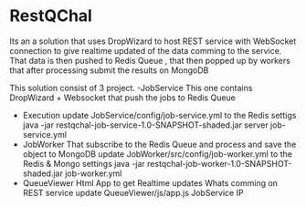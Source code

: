 # RestQChal

Its an a solution that uses DropWizard to host REST service with WebSocket connection to give realtime updated of the data comming to the service. That data is then pushed to Redis Queue , that then popped up by workers that after processing submit the results on MongoDB

This solution consist of 3 project.
-JobService
This one contains DropWizard + Websocket that push the jobs to Redis Queue
- Execution
update JobService/config/job-service.yml to the Redis settigs
java -jar restqchal-job-service-1.0-SNAPSHOT-shaded.jar server job-service.yml
- JobWorker
That subscribe to the Redis Queue and process and save the object to MongoDB
update JobWorker/src/config/job-worker.yml to the Redis  & Mongo settings
java -jar restqchal-job-worker-1.0-SNAPSHOT-shaded.jar job-worker.yml
- QueueViewer
Html App to get Realtime updates Whats comming on REST service
update QueueViewer/js/app.js JobService IP

